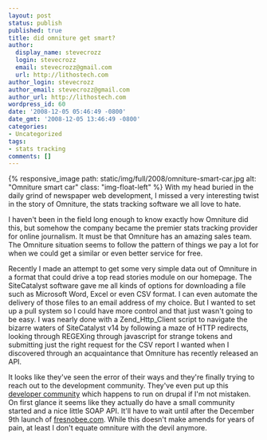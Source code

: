 ```yaml
---
layout: post
status: publish
published: true
title: did omniture get smart?
author:
  display_name: stevecrozz
  login: stevecrozz
  email: stevecrozz@gmail.com
  url: http://lithostech.com
author_login: stevecrozz
author_email: stevecrozz@gmail.com
author_url: http://lithostech.com
wordpress_id: 60
date: '2008-12-05 05:46:49 -0800'
date_gmt: '2008-12-05 13:46:49 -0800'
categories:
- Uncategorized
tags:
- stats tracking
comments: []
---
```

{% responsive_image path: static/img/full/2008/omniture-smart-car.jpg
alt: "Omniture smart car" class: "img-float-left" %} With my head buried
in the daily grind of newspaper web development, I missed a very
interesting twist in the story of Omniture, the stats tracking software
we all love to hate.

I haven't been in the field long enough to know exactly how Omniture did
this, but somehow the company became the premier stats tracking provider
for online journalism. It must be that Omniture has an amazing sales
team. The Omniture situation seems to follow the pattern of things we
pay a lot for when we could get a similar or even better service for
free.

Recently I made an attempt to get some very simple data out of Omniture
in a format that could drive a top read stories module on our homepage.
The SiteCatalyst software gave me all kinds of options for downloading a
file such as Microsoft Word, Excel or even CSV format. I can even
automate the delivery of those files to an email address of my choice.
But I wanted to set up a pull system so I could have more control and
that just wasn't going to be easy. I was nearly done with a
Zend_Http_Client script to navigate the bizarre waters of SiteCatalyst
v14 by following a maze of HTTP redirects, looking through REGEXing
through javascript for strange tokens and submitting just the right
request for the CSV report I wanted when I discovered through an
acquaintance that Omniture has recently released an API.

It looks like they've seen the error of their ways and they're finally
trying to reach out to the development community. They've even put up
this [developer community](http://developer.omniture.com/) which happens
to run on drupal if I'm not mistaken. On first glance it seems like they
actually do have a small community started and a nice little SOAP API.
It'll have to wait until after the December 9th launch of
[fresnobee.com](http://www.fresnobee.com/). While this doesn't make
amends for years of pain, at least I don't equate omniture with the
devil anymore.
